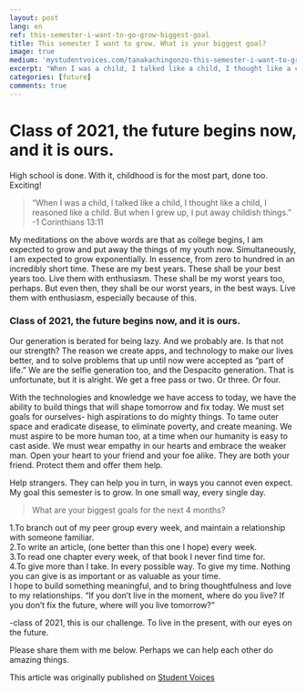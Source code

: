 ```yaml
---
layout: post
lang: en
ref: this-semester-i-want-to-go-grow-biggest-goal
title: This semester I want to grow. What is your biggest goal?
image: true
medium: 'mystudentvoices.com/tanakachingonzo-this-semester-i-want-to-grow-what-is-your-goal-bc28679a8d60'
excerpt: "When I was a child, I talked like a child, I thought like a child, I reasoned like a child. But when I grew up, I put away childish things."
categories: [future]
comments: true
---
```


# Class of 2021, the future begins now, and it is ours.

High school is done. With it, childhood is for the most part, done too. Exciting!

>“When I was a child, I talked like a child, I thought like a child, I reasoned like a child. But when I grew up, I put away childish things.”
>-1 Corinthians 13:11

My meditations on the above words are that as college begins, I am expected to grow and put away the things of my youth now. Simultaneously, I am expected to grow exponentially. In essence, from zero to hundred in an incredibly short time. These are my best years. These shall be your best years too. Live them with enthusiasm. These shall be my worst years too, perhaps. But even then, they shall be our worst years, in the best ways. Live them with enthusiasm, especially because of this.

### Class of 2021, the future begins now, and it is ours.

Our generation is berated for being lazy. And we probably are. Is that not our strength? The reason we create apps, and technology to make our lives better, and to solve problems that up until now were accepted as “part of life.” We are the selfie generation too, and the Despacito generation. That is unfortunate, but it is alright. We get a free pass or two. Or three. Or four.

With the technologies and knowledge we have access to today, we have the ability to build things that will shape tomorrow and fix today. We must set goals for ourselves- high aspirations to do mighty things. To tame outer space and eradicate disease, to eliminate poverty, and create meaning. We must aspire to be more human too, at a time when our humanity is easy to cast aside. We must wear empathy in our hearts and embrace the weaker man. Open your heart to your friend and your foe alike. They are both your friend. Protect them and offer them help.

Help strangers. They can help you in turn, in ways you cannot even expect.
My goal this semester is to grow. In one small way, every single day.

>What are your biggest goals for the next 4 months?

1.To branch out of my peer group every week, and maintain a relationship with someone familiar.
<br>
2.To write an article, (one better than this one I hope) every week.
<br>
3.To read one chapter every week, of that book I never find time for.
<br>
4.To give more than I take. In every possible way. To give my time.
Nothing you can give is as important or as valuable as your time.
<br>
I hope to build something meaningful, and to bring thoughtfulness and love to my relationships.
“If you don’t live in the moment, where do you live? If you don’t fix the future, where will you live tomorrow?”

-class of 2021, this is our challenge. To live in the present, with our eyes on the future.

Please share them with me below. Perhaps we can help each other do amazing things.

This article was originally published on [Student Voices](https://mystudentvoices.com/tanakachingonzo-this-semester-i-want-to-grow-what-is-your-goal-bc28679a8d60)
